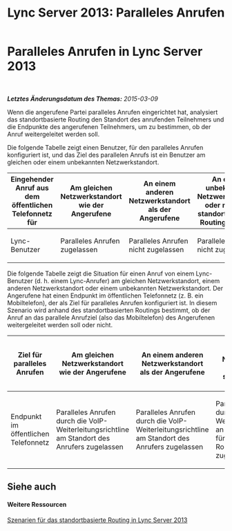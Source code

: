 ﻿---
title: 'Lync Server 2013: Paralleles Anrufen'
TOCTitle: Paralleles Anrufen
ms:assetid: df02f919-4d50-4832-9300-6c51f8b4fc56
ms:mtpsurl: https://technet.microsoft.com/de-de/library/JJ994079(v=OCS.15)
ms:contentKeyID: 52056472
ms.date: 05/19/2016
mtps_version: v=OCS.15
ms.translationtype: HT
---

# Paralleles Anrufen in Lync Server 2013

 

_**Letztes Änderungsdatum des Themas:** 2015-03-09_

Wenn die angerufene Partei paralleles Anrufen eingerichtet hat, analysiert das standortbasierte Routing den Standort des anrufenden Teilnehmers und die Endpunkte des angerufenen Teilnehmers, um zu bestimmen, ob der Anruf weitergeleitet werden soll.

Die folgende Tabelle zeigt einen Benutzer, für den paralleles Anrufen konfiguriert ist, und das Ziel des parallelen Anrufs ist ein Benutzer am gleichen oder einem unbekannten Netzwerkstandort.


<table>
<colgroup>
<col style="width: 25%" />
<col style="width: 25%" />
<col style="width: 25%" />
<col style="width: 25%" />
</colgroup>
<thead>
<tr class="header">
<th>Eingehender Anruf aus dem öffentlichen Telefonnetz für</th>
<th>Am gleichen Netzwerkstandort wie der Angerufene</th>
<th>An einem anderen Netzwerkstandort als der Angerufene</th>
<th>An einem unbekannten Netzwerkstandort oder nicht für standortbasiertes Routing aktiviert</th>
</tr>
</thead>
<tbody>
<tr class="odd">
<td><p>Lync-Benutzer</p></td>
<td><p>Paralleles Anrufen zugelassen</p></td>
<td><p>Paralleles Anrufen nicht zugelassen</p></td>
<td><p>Paralleles Anrufen nicht zugelassen</p></td>
</tr>
</tbody>
</table>

  
Die folgende Tabelle zeigt die Situation für einen Anruf von einem Lync-Benutzer (d. h. einem Lync-Anrufer) am gleichen Netzwerkstandort, einem anderen Netzwerkstandort oder einem unbekannten Netzwerkstandort. Der Angerufene hat einen Endpunkt im öffentlichen Telefonnetz (z. B. ein Mobiltelefon), der als Ziel für paralleles Anrufen konfiguriert ist. In diesem Szenario wird anhand des standortbasierten Routings bestimmt, ob der Anruf an das parallele Anrufziel (also das Mobiltelefon) des Angerufenen weitergeleitet werden soll oder nicht.


<table>
<colgroup>
<col style="width: 25%" />
<col style="width: 25%" />
<col style="width: 25%" />
<col style="width: 25%" />
</colgroup>
<thead>
<tr class="header">
<th>Ziel für paralleles Anrufen</th>
<th>Am gleichen Netzwerkstandort wie der Angerufene</th>
<th>An einem anderen Netzwerkstandort als der Angerufene</th>
<th>An einem unbekannten Netzwerkstandort oder nicht für standortbasiertes Routing aktiviert</th>
</tr>
</thead>
<tbody>
<tr class="odd">
<td><p>Endpunkt im öffentlichen Telefonnetz</p></td>
<td><p>Paralleles Anrufen durch die VoIP-Weiterleitungsrichtline am Standort des Anrufers zugelassen</p></td>
<td><p>Paralleles Anrufen durch die VoIP-Weiterleitungsrichtline am Standort des Anrufers zugelassen</p></td>
<td><p>Paralleles Anrufen durch die VoIP-Weiterleitungsrichtlinie an Trunks, die nicht für standortbasiertes Routing aktiviert sind, zugelassen</p></td>
</tr>
</tbody>
</table>


## Siehe auch

#### Weitere Ressourcen

[Szenarien für das standortbasierte Routing in Lync Server 2013](lync-server-2013-scenarios-for-location-based-routing.md)

